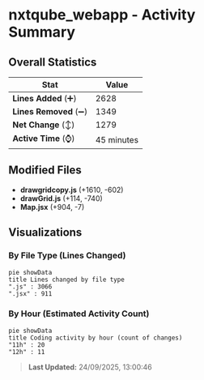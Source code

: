 # nxtqube_webapp - Activity Summary 

## Overall Statistics

| Stat                   | Value                                                             |
| ---------------------- | ----------------------------------------------------------------- |
| **Lines Added** (➕)   | 2628                                          |
| **Lines Removed** (➖) | 1349                                        |
| **Net Change** (↕)    | 1279                |
| **Active Time** (⌚)   | 45 minutes |


## Modified Files
- **drawgridcopy.js** (+1610, -602)
- **drawGrid.js** (+114, -740)
- **Map.jsx** (+904, -7)

## Visualizations

### By File Type (Lines Changed)

```mermaid
pie showData
title Lines changed by file type
".js" : 3066
".jsx" : 911
```

### By Hour (Estimated Activity Count)

```mermaid
pie showData
title Coding activity by hour (count of changes)
"11h" : 20
"12h" : 11
```


> **Last Updated:** 24/09/2025, 13:00:46